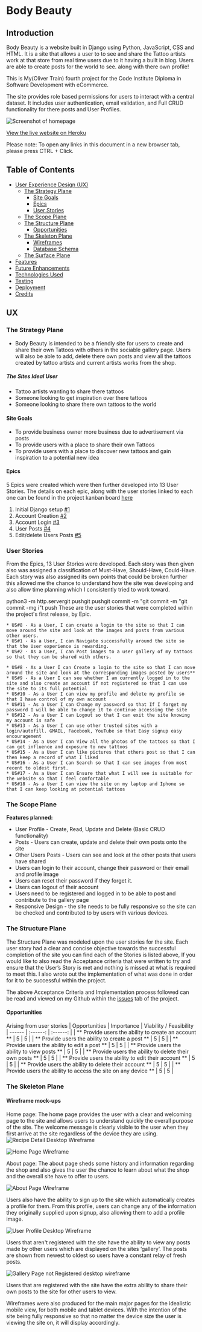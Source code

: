 # Body Beauty

## Introduction
Body Beauty is a website built in Django using Python, JavaScript, CSS and HTML. It is a site that allows a user to to see and share the Tattoo artists work at that store from real time users due to it having a built in blog. Users are able to create posts for the world to see. along with there own profile!

This is My(Oliver Train) fourth project for the Code Institute Diploma in Software Development with eCommerce.

The site provides role based permissions for users to interact with a central dataset. It includes user authentication, email validation, and Full CRUD functionality for there posts and User Profiles.

![Screenshot of homepage]()

[View the live website on Heroku]()

Please note: To open any links in this document in a new browser tab, please press CTRL + Click.

## Table of Contents
* [User Experience Design (UX)](#UX)
    * [The Strategy Plane](#The-Strategy-Plane)
        * [Site Goals](#Site-Goals)
        * [Epics](#Epics)
        * [User Stories](#User-Stories)
    * [The Scope Plane](#The-Scope-Plane)
    * [The Structure Plane](#The-Structure-Plane)
        * [Opportunities](#Opportunities)
    * [The Skeleton Plane](#The-Skeleton-Plane)
        * [Wireframes](#Wireframe-mockups)
        * [Database Schema](#Database-Schema)
    * [The Surface Plane](#The-Surface-Plane)
* [Features](#features)
* [Future Enhancements](#future-enhancements)
* [Technologies Used](#technologies-used)
* [Testing](#testing)
* [Deployment](#deployment)
* [Credits](#credits)

## UX
### The Strategy Plane
*  Body Beauty is intended to be a friendly site for users to create and share their own Tattoos with others in the sociable gallery page. Users will also be able to add, delete there own posts and view all the tattoos created by tattoo artists and current artists works from the shop.

##### The Sites Ideal User
* Tattoo artists wanting to share there tattoos
* Someone looking to get inspiration over there tattoos
* Someone looking to share there own tattoos to the world

#### Site Goals

* To provide business owner more business due to advertisement via posts
* To provide users with a place to share their own Tattoos
* To provide users with a place to discover new tattoos and gain inspiration to a potential new idea

#### Epics

5 Epics were created which were then further developed into 13 User Stories. The details on each epic, along with the user stories linked to each one can be found in the project kanban board [here](https://github.com/Olivertrain1221/body_beauty/projects/1)

1. Initial Django setup [#1](https://github.com/Olivertrain1221/body_beauty/issues/3)
2. Account Creation [#2](https://github.com/Olivertrain1221/body_beauty/issues/4)
2. Account Login [#3](https://github.com/Olivertrain1221/body_beauty/issues/5)
2. User Posts [#4](https://github.com/Olivertrain1221/body_beauty/issues/6)
2. Edit/delete Users Posts [#5](https://github.com/Olivertrain1221/body_beauty/issues/7)

### User Stories

From the Epics, 13 User Stories were developed. Each story was then given also  was assigned a classification of Must-Have, Should-Have, Could-Have. Each story was also assigned its own points that could be broken further this allowed me the chance to understand how the site was developing and also allow time planning which I consistently tried to work toward.

python3 -m http.servergit pushgit pushgit commit -m "git commit -m "git commit -mg i"t push
These are the user stories that were completed within the project's first release, by Epic.

	* US#8 - As a User, I can create a login to the site so that I can move around the site and look at the images and posts from various other users.
	* US#1 - As a User, I can Navigate successfully around the site so that the User experience is rewarding.
	* US#2 - As a User, I can Post images to a user gallery of my tattoos so that they can be shared with others.
	
	* US#8 - As a User I can Create a login to the site so that I can move around the site and look at the corresponding images posted by users**
	* US#9 - As a User I can see whether I am currently logged in to the site and also create an account if not registered so that I can use the site to its full potential
	* US#10 - As a User I can view my profile and delete my profile so that I have control of my own account
	* US#11 - As a User I can Change my password so that If I forget my password I will be able to change it to continue accessing the site
	* US#12 - As a User I can Logout so that I can exit the site knowing my account is safe
	* US#13 - As a User I can use other trusted sites with a login/autofill. GMAIL, Facebook, YouTube so that Easy signup easy encouragement
	* US#14 - As a User I can View all the photos of the tattoos so that I can get influence and exposure to new tattoos
	* US#15 - As a User I can like pictures that others post so that I can then keep a record of what I liked
	* US#16 - As a User I can Search so that I can see images from most recent to oldest first.
	* US#17 - As a User I can Ensure that what I will see is suitable for the website so that I feel comfortable
	* US#18 - As a User I can view the site on my laptop and Iphone so that I can keep looking at potential tattoos

### The Scope Plane

**Features planned:**
* User Profile - Create, Read, Update and Delete (Basic CRUD functionality)
* Posts - Users can create, update and delete their own posts onto the site 
* Other Users Posts - Users can see and look at the other posts that users have shared
* Users can login to their account, change their password or their email and profile image
* Users can reset their password if they forget it.
* Users can logout of their account
* Users need to be registered and logged in to be able to post and contribute to the gallery page
* Responsive Design - the site needs to be fully responsive so the site can be checked and contributed to by users with various devices.


### The Structure Plane

The Structure Plane was modeled upon the user stories for the site. Each user story had a clear and concise objective towards the successful completion of the site you can find each of the Stories is listed above, If you would like to also read the Acceptance criteria that were written to try and ensure that the User’s Story is met and nothing is missed at what is required to meet this. I also wrote out the implementation of what was done in order for it to be successful within the project. 

The above Acceptance Criteria and Implementation process followed can be read and viewed on my Github within the [issues](https://github.com/Olivertrain1221/body_beauty/issues) tab of the project.

#### Opportunities

Arising from user stories
| Opportunities | Importance | Viability / Feasibility
| ------ | :------: | :------: |
| ** Provide users the ability to create an account ** | 5 | 5 |
| ** Provide users the ability to create a post ** | 5 | 5 |
| ** Provide users the ability to edit a post ** | 5 | 5 |
| ** Provide users the ability to view posts ** | 5 | 5 |
| ** Provide users the ability to delete their own posts ** | 5 | 5 |
| ** Provide users the ability to edit their account ** | 5 | 5 |
| ** Provide users the ability to delete their account ** | 5 | 5 |
| ** Provide users the ability to access the site on any device ** | 5 | 5 |


### The Skeleton Plane
#### Wireframe mock-ups

Home page: The home page provides the user with a clear and welcoming page to the site and allows users to understand quickly the overall purpose of the site. The welcome message is clearly visible to the user when they first arrive at the site regardless of the device they are using. ![Recipe Detail Desktop Wireframe]()

![Home Page Wireframe]()

About page: The about page sheds some history and information regarding the shop and also gives the user the chance to learn about what the shop and the overall site have to offer to users.

![About Page Wireframe]()

Users also have the ability to sign up to the site which automatically creates a profile for them. From this profile, users can change any of the information they originally supplied upon signup, also allowing them to add a profile image.

![User Profile Desktop Wireframe]()

Users that aren't registered with the site have the ability to view any posts made by other users which are displayed on the sites ‘gallery’. The posts are shown from newest to oldest so users have a constant relay of fresh posts.

![Gallery Page not Registered desktop wireframe]()

Users that are registered with the site have the extra ability to share their own posts to the site for other users to view.


Wireframes were also produced for the main major pages for the idealistic mobile view, for both mobile and tablet devices. With the intention of the site being fully responsive so that no matter the device size the user is viewing the site on, it will display accordingly.
